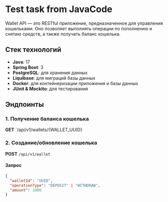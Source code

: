 # Test task from JavaCode

Wallet API — это RESTful приложение, предназначенное для управления кошельками. Оно позволяет выполнять операции по пополнению и снятию средств, а также получать баланс кошелька.

## Стек технологий

- **Java**: 17
- **Spring Boot**: 3
- **PostgreSQL**: для хранения данных
- **Liquibase**: для миграций базы данных
- **Docker**: для контейнеризации приложения и базы данных
- **JUnit & Mockito**: для тестирования

## Эндпоинты

### 1. Получение баланса кошелька

**GET** `/api/v1/wallets/{WALLET_UUID}

### 2. Создание/обновление кошелька

**POST** `/api/v1/wallet`

#### Запрос

```json
{
  "walletId": "UUID",
  "operationType": "DEPOSIT" | "WITHDRAW",
  "amount": 1000
}
